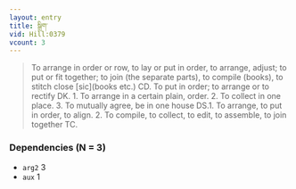 ```yaml
---
layout: entry
title: སྒྲིག་
vid: Hill:0379
vcount: 3
---
```

> To arrange in order or row, to lay or put in order, to arrange, adjust; to put or fit together; to join (the separate parts), to compile (books), to stitch close [sic](books etc\.) CD\. To put in order; to arrange or to rectify DK\. 1\. To arrange in a certain plain, order\. 2\. To collect in one place\. 3\. To mutually agree, be in one house DS\.1\. To arrange, to put in order, to align\. 2\. To compile, to collect, to edit, to assemble, to join together TC\.


### Dependencies (N = 3)
* `arg2` 3
* `aux` 1
